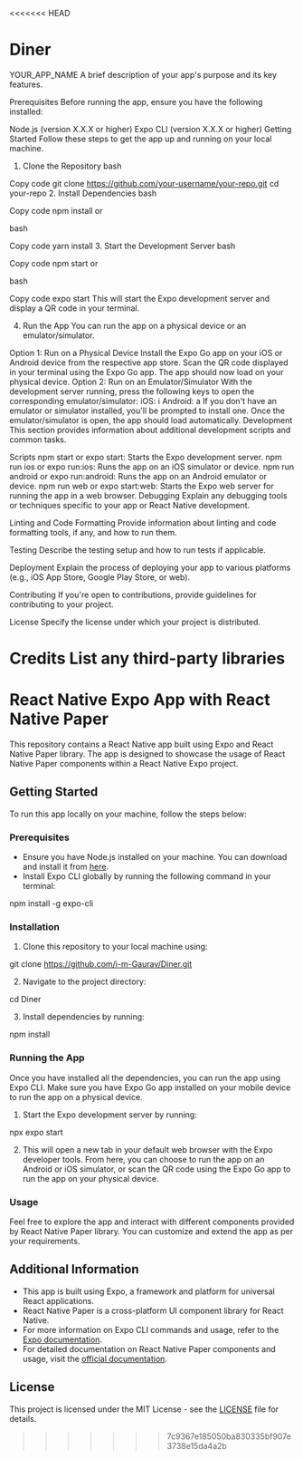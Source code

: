 <<<<<<< HEAD
# Diner
YOUR_APP_NAME
A brief description of your app's purpose and its key features.

Prerequisites
Before running the app, ensure you have the following installed:

Node.js (version X.X.X or higher)
Expo CLI (version X.X.X or higher)
Getting Started
Follow these steps to get the app up and running on your local machine.

1. Clone the Repository
bash


Copy code
git clone https://github.com/your-username/your-repo.git
cd your-repo
2. Install Dependencies
bash


Copy code
npm install
or

bash


Copy code
yarn install
3. Start the Development Server
bash


Copy code
npm start
or

bash


Copy code
expo start
This will start the Expo development server and display a QR code in your terminal.

4. Run the App
You can run the app on a physical device or an emulator/simulator.

Option 1: Run on a Physical Device
Install the Expo Go app on your iOS or Android device from the respective app store.
Scan the QR code displayed in your terminal using the Expo Go app.
The app should now load on your physical device.
Option 2: Run on an Emulator/Simulator
With the development server running, press the following keys to open the corresponding emulator/simulator:
iOS: i
Android: a
If you don't have an emulator or simulator installed, you'll be prompted to install one.
Once the emulator/simulator is open, the app should load automatically.
Development
This section provides information about additional development scripts and common tasks.

Scripts
npm start or expo start: Starts the Expo development server.
npm run ios or expo run:ios: Runs the app on an iOS simulator or device.
npm run android or expo run:android: Runs the app on an Android emulator or device.
npm run web or expo start:web: Starts the Expo web server for running the app in a web browser.
Debugging
Explain any debugging tools or techniques specific to your app or React Native development.

Linting and Code Formatting
Provide information about linting and code formatting tools, if any, and how to run them.

Testing
Describe the testing setup and how to run tests if applicable.

Deployment
Explain the process of deploying your app to various platforms (e.g., iOS App Store, Google Play Store, or web).

Contributing
If you're open to contributions, provide guidelines for contributing to your project.

License
Specify the license under which your project is distributed.

Credits
List any third-party libraries
=======
# React Native Expo App with React Native Paper

This repository contains a React Native app built using Expo and React Native Paper library. The app is designed to showcase the usage of React Native Paper components within a React Native Expo project.

## Getting Started

To run this app locally on your machine, follow the steps below:

### Prerequisites

- Ensure you have Node.js installed on your machine. You can download and install it from [here](https://nodejs.org/).
- Install Expo CLI globally by running the following command in your terminal:

npm install -g expo-cli

### Installation

1. Clone this repository to your local machine using:

git clone https://github.com/i-m-Gaurav/Diner.git

2. Navigate to the project directory:

cd Diner

3. Install dependencies by running:
   
npm install

### Running the App

Once you have installed all the dependencies, you can run the app using Expo CLI. Make sure you have Expo Go app installed on your mobile device to run the app on a physical device.

1. Start the Expo development server by running:

npx expo start

2. This will open a new tab in your default web browser with the Expo developer tools. From here, you can choose to run the app on an Android or iOS simulator, or scan the QR code using the Expo Go app to run the app on your physical device.

### Usage

Feel free to explore the app and interact with different components provided by React Native Paper library. You can customize and extend the app as per your requirements.

## Additional Information

- This app is built using Expo, a framework and platform for universal React applications.
- React Native Paper is a cross-platform UI component library for React Native.
- For more information on Expo CLI commands and usage, refer to the [Expo documentation](https://docs.expo.dev/workflow/expo-cli/).
- For detailed documentation on React Native Paper components and usage, visit the [official documentation](https://callstack.github.io/react-native-paper/).

## License

This project is licensed under the MIT License - see the [LICENSE](LICENSE) file for details.



>>>>>>> 7c9367e185050ba830335bf907e3738e15da4a2b
